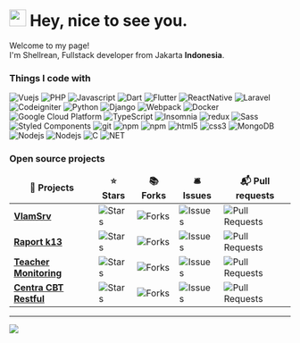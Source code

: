 <h1><img src="https://emojis.slackmojis.com/emojis/images/1531849430/4246/blob-sunglasses.gif?1531849430" width="30"/> Hey, nice to see you.</h1>


<p>Welcome to my page! </br> I'm Shellrean, Fullstack developer from Jakarta <b>Indonesia</b>. </p>
<h3>Things I code with</h3>
<p>
  <img alt="Vuejs" src="https://img.shields.io/badge/-Vuejs-13aa52?style=flat-square&logo=Vue.js&logoColor=white" />
  <img alt="PHP" src="https://img.shields.io/badge/-PHP-1a73e8?style=flat-square&logo=PHP&logoColor=white" />
  <img alt="Javascript" src="https://img.shields.io/badge/-Javascript-ebe834?style=flat-square&logo=Javascript&logoColor=white" />
  <img alt="Dart" src="https://img.shields.io/badge/-Dart-00a6ff?style=flat-square&logo=Dart&logoColor=white" />
  <img alt="Flutter" src="https://img.shields.io/badge/-Flutter-0077ff?style=flat-square&logo=Flutter&logoColor=white" />
  <img alt="ReactNative" src="https://img.shields.io/badge/-React-0077ff?style=flat-square&logo=React&logoColor=white" />
  <img alt="Laravel" src="https://img.shields.io/badge/-Laravel-F05032?style=flat-square&logo=Laravel&logoColor=white" />
  <img alt="Codeigniter" src="https://img.shields.io/badge/-Codeigniter-DD0031?style=flat-square&logo=Codeigniter&logoColor=white" />
  <img alt="Python" src="https://img.shields.io/badge/-Python-4a9bf7?style=flat-square&logo=python&logoColor=white" />
  <img alt="Django" src="https://img.shields.io/badge/-Django-43853d?style=flat-square&logo=Django&logoColor=white" />
  <img alt="Webpack" src="https://img.shields.io/badge/-Webpack-8DD6F9?style=flat-square&logo=webpack&logoColor=white" /> 
  <img alt="Docker" src="https://img.shields.io/badge/-Docker-46a2f1?style=flat-square&logo=docker&logoColor=white" />
  <img alt="Google Cloud Platform" src="https://img.shields.io/badge/-Google_Cloud_Platform-1a73e8?style=flat-square&logo=google-cloud&logoColor=white" />
  <img alt="TypeScript" src="https://img.shields.io/badge/-TypeScript-007ACC?style=flat-square&logo=typescript&logoColor=white" />
  <img alt="Insomnia" src="https://img.shields.io/badge/-Insomnia-5849BE?style=flat-square&logo=insomnia&logoColor=white" />
  <img alt="redux" src="https://img.shields.io/badge/-Redux-764ABC?style=flat-square&logo=redux&logoColor=white" />
  <img alt="Sass" src="https://img.shields.io/badge/-Sass-CC6699?style=flat-square&logo=sass&logoColor=white" />
  <img alt="Styled Components" src="https://img.shields.io/badge/-Styled_Components-db7092?style=flat-square&logo=styled-components&logoColor=white" />
  <img alt="git" src="https://img.shields.io/badge/-Git-F05032?style=flat-square&logo=git&logoColor=white" />
  <img alt="npm" src="https://img.shields.io/badge/-NPM-CB3837?style=flat-square&logo=npm&logoColor=white" />
  <img alt="npm" src="https://img.shields.io/badge/-Yarn-1a73e8?style=flat-square&logo=yarn&logoColor=white" />
  <img alt="html5" src="https://img.shields.io/badge/-HTML5-E34F26?style=flat-square&logo=html5&logoColor=white" />
  <img alt="css3" src="https://img.shields.io/badge/-CSS3-00cefc?style=flat-square&logo=css3&logoColor=white" />
  <img alt="MongoDB" src="https://img.shields.io/badge/-MongoDB-13aa52?style=flat-square&logo=mongodb&logoColor=white" />
  <img alt="Nodejs" src="https://img.shields.io/badge/-Nodejs-43853d?style=flat-square&logo=Node.js&logoColor=white" />
  <img alt="Nodejs" src="https://img.shields.io/badge/-Golang-45b8d8?style=flat-square&logo=Go&logoColor=white" />
  <img alt="C" src="https://img.shields.io/badge/-Language-089e00?style=flat-square&logo=C&logoColor=white" />
  <img alt="NET" src="https://img.shields.io/badge/-.NET-00aaff?style=flat-square&logo=.net&logoColor=white" />
</p>
<h3>Open source projects</h3>
<table>
  <thead align="center">
    <tr border: none;>
      <td><b>🎁 Projects</b></td>
      <td><b>⭐ Stars</b></td>
      <td><b>📚 Forks</b></td>
      <td><b>🛎 Issues</b></td>
      <td><b>📬 Pull requests</b></td>
    </tr>
  </thead>
  <tbody>
    <tr>
	    <td><a href="https://github.com/shellrean/vlamsrv"><b>VlamSrv</b></a></td>
      <td><img alt="Stars" src="https://img.shields.io/github/stars/shellrean/vlamsrv?style=flat-square&labelColor=343b41"/></td>
      <td><img alt="Forks" src="https://img.shields.io/github/forks/shellrean/vlamsrv?style=flat-square&labelColor=343b41"/></td>
      <td><img alt="Issues" src="https://img.shields.io/github/issues/shellrean/vlamsrv?style=flat-square&labelColor=343b41"/></td>
      <td><img alt="Pull Requests" src="https://img.shields.io/github/issues-pr/shellrean/vlamsrv?style=flat-square&labelColor=343b41"/></td>
    </tr>
	  <tr>
		  <td><a href="https://github.com/shellrean/crapor"><b>Raport k13</b></a></td>
      <td><img alt="Stars" src="https://img.shields.io/github/stars/shellrean/crapor?style=flat-square&labelColor=343b41"/></td>
      <td><img alt="Forks" src="https://img.shields.io/github/forks/shellrean/crapor?style=flat-square&labelColor=343b41"/></td>
      <td><img alt="Issues" src="https://img.shields.io/github/issues/shellrean/crapor?style=flat-square&labelColor=343b41"/></td>
      <td><img alt="Pull Requests" src="https://img.shields.io/github/issues-pr/shellrean/crapor?style=flat-square&labelColor=343b41"/></td>
    </tr>
		<tr>
			<td><a href="https://github.com/shellrean/monitor"><b>Teacher Monitoring</b></a></td>
      <td><img alt="Stars" src="https://img.shields.io/github/stars/shellrean/monitor?style=flat-square&labelColor=343b41"/></td>
      <td><img alt="Forks" src="https://img.shields.io/github/forks/shellrean/monitor?style=flat-square&labelColor=343b41"/></td>
      <td><img alt="Issues" src="https://img.shields.io/github/issues/shellrean/monitor?style=flat-square&labelColor=343b41"/></td>
      <td><img alt="Pull Requests" src="https://img.shields.io/github/issues-pr/shellrean/monitor?style=flat-square&labelColor=343b41"/></td>
    </tr>	<tr>
			<td><a href="https://github.com/shellrean/centra-cbt"><b>Centra CBT Restful</b></a></td>
      <td><img alt="Stars" src="https://img.shields.io/github/stars/shellrean/centra-cbt?style=flat-square&labelColor=343b41"/></td>
      <td><img alt="Forks" src="https://img.shields.io/github/forks/shellrean/centra-cbt?style=flat-square&labelColor=343b41"/></td>
      <td><img alt="Issues" src="https://img.shields.io/github/issues/shellrean/centra-cbt?style=flat-square&labelColor=343b41"/></td>
      <td><img alt="Pull Requests" src="https://img.shields.io/github/issues-pr/shellrean/centra-cbt?style=flat-square&labelColor=343b41"/></td>
    </tr>
  </tbody>
</table>


------------

<p>
  <img src="https://github-readme-stats.vercel.app/api?username=shellrean&show_icons=true">
</p>
